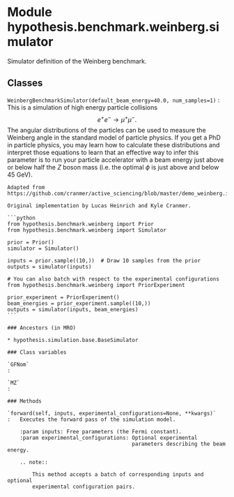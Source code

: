 Module hypothesis.benchmark.weinberg.simulator
==============================================
Simulator definition of the Weinberg benchmark.

Classes
-------

`WeinbergBenchmarkSimulator(default_beam_energy=40.0, num_samples=1)`
:   This is a simulation of high energy particle collisions $$e^+e^- \to \mu^+ \mu^-.$$
    The angular distributions of the particles can be used to measure the Weinberg angle
    in the standard model of particle physics. If you get a PhD in particle physics,
    you may learn how to calculate these distributions and interpret those equations to
    learn that an effective way to infer this parameter is to run your particle accelerator
    with a beam energy just above or below half the $Z$ boson mass (i.e. the optimal $\phi$
    is just above and below 45 GeV).
    
    Adapted from https://github.com/cranmer/active_sciencing/blob/master/demo_weinberg.ipynb
    
    Original implementation by Lucas Heinrich and Kyle Cranmer.
    
    ```python
    from hypothesis.benchmark.weinberg import Prior
    from hypothesis.benchmark.weinberg import Simulator
    
    prior = Prior()
    simulator = Simulator()
    
    inputs = prior.sample((10,))  # Draw 10 samples from the prior
    outputs = simulator(inputs)
    
    # You can also batch with respect to the experimental configurations
    from hypothesis.benchmark.weinberg import PriorExperiment
    
    prior_experiment = PriorExperiment()
    beam_energies = prior_experiment.sample((10,))
    outputs = simulator(inputs, beam_energies)
    ```

    ### Ancestors (in MRO)

    * hypothesis.simulation.base.BaseSimulator

    ### Class variables

    `GFNom`
    :

    `MZ`
    :

    ### Methods

    `forward(self, inputs, experimental_configurations=None, **kwargs)`
    :   Executes the forward pass of the simulation model.
        
        :param inputs: Free parameters (the Fermi constant).
        :param experimental_configurations: Optional experimental
                                            parameters describing the beam energy.
        
        .. note::
        
            This method accepts a batch of corresponding inputs and optional
            experimental configuration pairs.